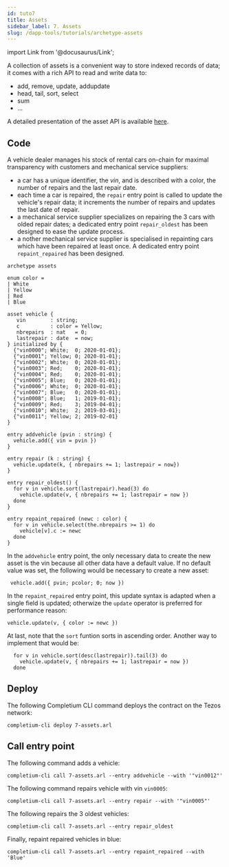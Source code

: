 ```yaml
---
id: tuto7
title: Assets
sidebar_label: 7. Assets
slug: /dapp-tools/tutorials/archetype-assets
---
```


import Link from '@docusaurus/Link';

A collection of assets is a convenient way to store indexed records of data; it comes with a rich API to read and write data to:
* add, remove, update, addupdate
* head, tail, sort, select
* sum
* ...

A detailed presentation of the asset API is available <a href='https://docs.archetype-lang.org/archetype-language/data-model' target='_blank'>here</a>.

## Code

A vehicle dealer manages his stock of rental cars on-chain for maximal transparency with customers and mechanical service suppliers:
* a car has a unique identifier, the *vin*, and is described with a color, the number of repairs and the last repair date.
* each time a car is repaired, the `repair` entry point is called to update the vehicle's repair data; it increments the number of repairs and updates the last date of repair.
* a mechanical service supplier specializes on repairing the 3 cars with olded repair dates; a dedicated entry point `repair_oldest` has been designed to ease the update process.
* a nother mechanical service supplier is specialised in repainting cars which have been repaired at least once. A dedicated entry point `repaint_repaired` has been designed.

```archetype {30,34,38-40,44-46}
archetype assets

enum color =
| White
| Yellow
| Red
| Blue

asset vehicle {
   vin        : string;
   c          : color = Yellow;
   nbrepairs  : nat   = 0;
   lastrepair : date  = now;
} initialized by {
  {"vin0000"; White;  0; 2020-01-01};
  {"vin0001"; Yellow; 0; 2020-01-01};
  {"vin0002"; White;  0; 2020-01-01};
  {"vin0003"; Red;    0; 2020-01-01};
  {"vin0004"; Red;    0; 2020-01-01};
  {"vin0005"; Blue;   0; 2020-01-01};
  {"vin0006"; White;  0; 2020-01-01};
  {"vin0007"; Blue;   0; 2020-01-01};
  {"vin0008"; Blue;   1; 2019-01-01};
  {"vin0009"; Red;    3; 2019-04-01};
  {"vin0010"; White;  2; 2019-03-01};
  {"vin0011"; Yellow; 2; 2019-02-01}
}

entry addvehicle (pvin : string) {
  vehicle.add({ vin = pvin })
}

entry repair (k : string) {
  vehicle.update(k, { nbrepairs += 1; lastrepair = now})
}

entry repair_oldest() {
  for v in vehicle.sort(lastrepair).head(3) do
    vehicle.update(v, { nbrepairs += 1; lastrepair = now })
  done
}

entry repaint_repaired (newc : color) {
  for v in vehicle.select(the.nbrepairs >= 1) do
    vehicle[v].c := newc
  done
}
```

In the `addvehicle` entry point, the only necessary data to create the new asset is the vin because all other data have a default value. If no default value was set, the following would be necessary to create a new asset:

```archetype
 vehicle.add({ pvin; pcolor; 0; now })
```

In the `repaint_repaired` entry point, this update syntax is adapted when a single field is updated; otherwize the `update` operator is preferred for performance reason:

```
vehicle.update(v, { color := newc })
```

At last, note that the `sort` funtion sorts in ascending order. Another way to implement that would be:

```archetype {1}
  for v in vehicle.sort(desc(lastrepair)).tail(3) do
    vehicle.update(v, { nbrepairs += 1; lastrepair = now })
  done
```

## Deploy

The following <Link to='/docs/dapp-tools/completium-cli'>Completium CLI</Link> command deploys the contract on the Tezos network:

```
completium-cli deploy 7-assets.arl
```

## Call entry point

The following command adds a vehicle:

```
completium-cli call 7-assets.arl --entry addvehicle --with '"vin0012"'
```

The following command repairs vehicle with vin `vin0005`:

```
completium-cli call 7-assets.arl --entry repair --with '"vin0005"'
```

The following repairs the 3 oldest vehicles:

```
completium-cli call 7-assets.arl --entry repair_oldest
```

Finally, repaint repaired vehicles in blue:

```
completium-cli call 7-assets.arl --entry repaint_repaired --with 'Blue'
```


